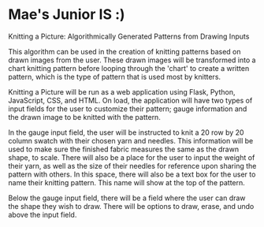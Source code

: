 # Mae's Junior IS :)

Knitting a Picture: Algorithmically Generated Patterns from Drawing Inputs

This algorithm can be used in the creation of knitting patterns based on drawn images from the user. These drawn images will be transformed into a chart knitting pattern before looping through the 'chart' to create a written pattern, which is the type of pattern that is used most by knitters. 

Knitting a Picture will be run as a web application using Flask, Python, JavaScript, CSS, and HTML. On load, the application will have two types of input fields for the user to customize their pattern; gauge information and the drawn image to be knitted with the pattern. 

In the gauge input field, the user will be instructed to knit a 20 row by 20 column swatch with their chosen yarn and needles. This information will be used to make sure the finished fabric measures the same as the drawn shape, to scale. There will also be a place for the user to input the weight of their yarn, as well as the size of their needles for reference upon sharing the pattern with others. In this space, there will also be a text box for the user to name their knitting pattern. This name will show at the top of the pattern.

Below the gauge input field, there will be a field where the user can draw the shape they wish to draw. There will be options to draw, erase, and undo above the input field. 
